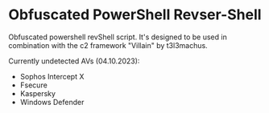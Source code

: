 # Obfuscated PowerShell Revser-Shell

Obfuscated powershell revShell script. It's designed to be used in combination with the c2 framework "Villain" by t3l3machus.

Currently undetected AVs (04.10.2023):
  - Sophos Intercept X
  - Fsecure
  - Kaspersky
  - Windows Defender
